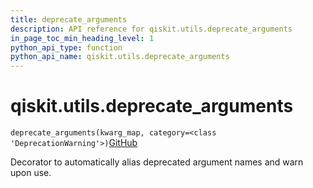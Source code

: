 ```yaml
---
title: deprecate_arguments
description: API reference for qiskit.utils.deprecate_arguments
in_page_toc_min_heading_level: 1
python_api_type: function
python_api_name: qiskit.utils.deprecate_arguments
---
```


# qiskit.utils.deprecate\_arguments

<span id="qiskit.utils.deprecate_arguments" />

`deprecate_arguments(kwarg_map, category=<class 'DeprecationWarning'>)`[GitHub](https://github.com/qiskit/qiskit/tree/stable/0.40/qiskit/utils/deprecation.py "view source code")

Decorator to automatically alias deprecated argument names and warn upon use.


